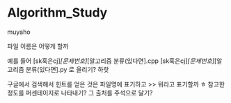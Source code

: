 # Algorithm_Study


muyaho


파일 이름은 어떻게 할까

예를 들어 [sk혹은cj]_[문제번호]_[알고리즘 분류(있다면].cpp
        [sk혹은cj]_[문제번호]_[알고리즘 분류(있다면].py 로 올리기? 하핫

구글에서 검색해서 힌트를 얻은 것은 파일명에 표기하고 >> 뭐라고 표기할까 ㅎ 참고한 정도를 퍼센테이지로 나타내기?
그 출처를 주석으로 달기?
